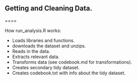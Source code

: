 ## Getting and Cleaning Data.
====

How run_analysis.R works:

* Loads libraries and functions.
* downloads the dataset and unzips.
* Reads in the data.
* Extracts relevant data.
* Transforms data (see codebook.md for transformations).
* Creates secondary tidy dataset.
* Creates codebook.txt with info about the tidy dataset.
